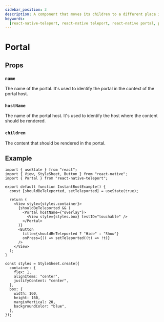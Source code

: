 ```yaml
---
sidebar_position: 3
description: A component that moves its children to a different place in the view hierarchy.
keywords:
  [react-native-teleport, react-native teleport, react-native portal, portal]
---
```


# Portal

## Props

### `name`

The name of the portal. It's used to identify the portal in the context of the portal host.

### `hostName`

The name of the portal host. It's used to identify the host where the content should be rendered.

### `children`

The content that should be rendered in the portal.

## Example

```tsx
import { useState } from "react";
import { View, StyleSheet, Button } from "react-native";
import { Portal } from "react-native-teleport";

export default function InstantRootExample() {
  const [shouldBeTeleported, setTeleported] = useState(true);

  return (
    <View style={styles.container}>
      {shouldBeTeleported && (
        <Portal hostName={"overlay"}>
          <View style={styles.box} testID="touchable" />
        </Portal>
      )}
      <Button
        title={shouldBeTeleported ? "Hide" : "Show"}
        onPress={() => setTeleported((t) => !t)}
      />
    </View>
  );
}

const styles = StyleSheet.create({
  container: {
    flex: 1,
    alignItems: "center",
    justifyContent: "center",
  },
  box: {
    width: 160,
    height: 160,
    marginVertical: 20,
    backgroundColor: "blue",
  },
});
```
